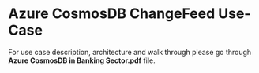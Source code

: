  # Azure CosmosDB ChangeFeed Use-Case

For use case description, architecture and walk through please go through **Azure CosmosDB in Banking Sector.pdf** file. 
